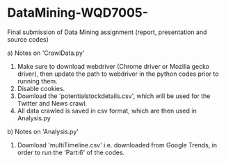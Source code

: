 # DataMining-WQD7005-
Final submission of Data Mining assignment (report, presentation and source codes)


a) Notes on 'CrawlData.py'
1. Make sure to download webdriver (Chrome driver or Mozilla gecko driver), then update the path to webdriver in the python codes prior to running them.
2. Disable cookies.
3. Download the 'potentialstockdetails.csv', which will be used for the Twitter and News crawl. 
4. All data crawled is saved in csv format, which are then used in Analysis.py


b) Notes on 'Analysis.py'
1. Download 'multiTimeline.csv' i.e. downloaded from Google Trends, in order to run the 'Part:6' of the codes. 
